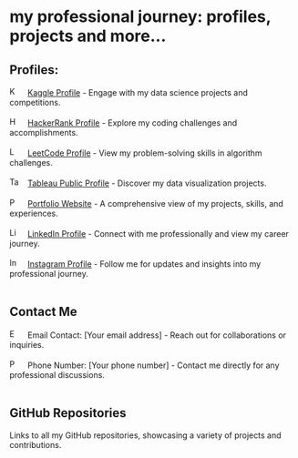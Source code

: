 <!DOCTYPE html>
<html lang='en'>
<head>
    <meta charset='UTF-8'>
    <meta name='viewport' content='width=device-width, initial-scale=1.0'>
</head>
<body>

<h1>my professional journey: profiles, projects and more...</h1>

<h2>Profiles:</h2>
<div>
    <img src='https://www.kaggle.com/favicon.ico' alt='Kaggle Logo' width='16' height='16'> &nbsp;&nbsp; <a href='https://www.kaggle.com/your-profile' target='_blank'>Kaggle Profile</a> - Engage with my data science projects and competitions.<br><br>
    <img src='https://www.hackerrank.com/favicon.ico' alt='HackerRank Logo' width='16' height='16'> &nbsp;&nbsp; <a href='https://www.hackerrank.com/your-profile' target='_blank'>HackerRank Profile</a> - Explore my coding challenges and accomplishments.<br><br>
    <img src='https://leetcode.com/favicon.ico' alt='LeetCode Logo' width='16' height='16'> &nbsp;&nbsp; <a href='https://leetcode.com/your-profile' target='_blank'>LeetCode Profile</a> - View my problem-solving skills in algorithm challenges.<br><br>
    <img src='https://public.tableau.com/favicon.ico' alt='Tableau Logo' width='16' height='16'> &nbsp;&nbsp; <a href='https://public.tableau.com/profile/your-profile' target='_blank'>Tableau Public Profile</a> - Discover my data visualization projects.<br><br>
    <img src='https://yourportfolio.com/logo.png' alt='Portfolio Logo' width='16' height='16'> &nbsp;&nbsp; <a href='https://yourportfolio.com/your-profile' target='_blank'>Portfolio Website</a> - A comprehensive view of my projects, skills, and experiences.<br><br>
    <img src='https://linkedin.com/favicon.ico' alt='LinkedIn Logo' width='16' height='16'> &nbsp;&nbsp; <a href='https://www.linkedin.com/in/your-profile' target='_blank'>LinkedIn Profile</a> - Connect with me professionally and view my career journey.<br><br>
    <img src='https://instagram.com/favicon.ico' alt='Instagram Logo' width='16' height='16'> &nbsp;&nbsp; <a href='https://www.instagram.com/your-profile/' target='_blank'>Instagram Profile</a> - Follow me for updates and insights into my professional journey.<br><br>
</div>

<h2>Contact Me</h2>
<div>
    <img src='https://example.com/email-logo.png' alt='Email Logo' width='16' height='16'> &nbsp;&nbsp; Email Contact: [Your email address] - Reach out for collaborations or inquiries.<br><br>
    <img src='https://example.com/phone-logo.png' alt='Phone Logo' width='16' height='16'> &nbsp;&nbsp; Phone Number: [Your phone number] - Contact me directly for any professional discussions.<br><br>
</div>

<h2>GitHub Repositories</h2>
<p>Links to all my GitHub repositories, showcasing a variety of projects and contributions.</p>

</body>
</html>
